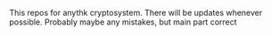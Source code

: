 This repos for anythk cryptosystem.
There will be updates whenever possible.
Probably maybe any mistakes, but main part correct

